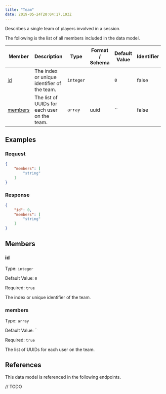 ```yaml
---
title: "Team"
date: 2019-05-24T20:04:17.193Z
---
```


Describes a single team of players involved in a session.

The following is the list of all members included in the data model.

| Member            | Description                         | Type | Format / Schema | Default Value | Identifier | Unique | Required |
| ----------------- | ----------------------------------- | ---- | ------ | ------------- | ---------- | ------ | -------- |
| [id](#id) | The index or unique identifier of the team. | `integer` |  | `0` | false | false | true |
| [members](#members) | The list of UUIDs for each user on the team. | `array` | uuid | `` | false | false | true |

## Examples
### Request

```json
{
    "members": [
        "string"
    ]
}
```

### Response

```json
{
    "id": 0,
    "members": [
        "string"
    ]
}
```


## Members

### id

Type: `integer`

Default Value: `0`

Required: `true`

The index or unique identifier of the team.

### members

Type: `array`

Default Value: ``

Required: `true`

The list of UUIDs for each user on the team.

## References

This data model is referenced in the following endpoints.

// TODO